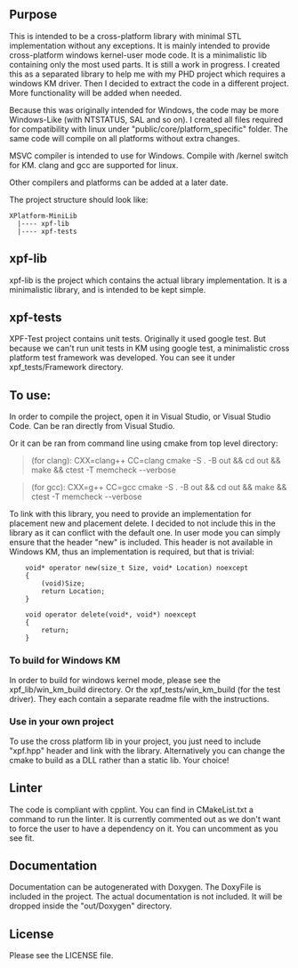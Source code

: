 
## Purpose
This is intended to be a cross-platform library with minimal STL implementation without any exceptions.
It is mainly intended to provide cross-platform windows kernel-user mode code.
It is a minimalistic lib containing only the most used parts. It is still a work in progress.
I created this as a separated library to help me with my PHD project which requires a windows KM driver.
Then I decided to extract the code in a different project. More functionality will be added when needed.

Because this was originally intended for Windows, the code may be more Windows-Like (with NTSTATUS, SAL and so on).
I created all files required for compatibility with linux under "public/core/platform_specific" folder.
The same code will compile on all platforms without extra changes.

MSVC compiler is intended to use for Windows. Compile with /kernel switch for KM.
clang and gcc are supported for linux.

Other compilers and platforms can be added at a later date.


The project structure should look like:

    XPlatform-MiniLib
      |---- xpf-lib
      |---- xpf-tests

## xpf-lib
xpf-lib is the project which contains the actual library implementation.
It is a minimalistic library, and is intended to be kept simple.


## xpf-tests
XPF-Test project contains unit tests. Originally it used google test.
But because we can't run unit tests in KM using google test, a minimalistic cross platform
test framework was developed. You can see it under xpf_tests/Framework directory.


## To use:
In order to compile the project, open it in Visual Studio, or Visual Studio Code.
Can be ran directly from Visual Studio.

Or it can be ran from command line using cmake from top level directory:

> (for clang): CXX=clang++ CC=clang cmake -S . -B out && cd out && make && ctest -T memcheck --verbose

> (for gcc): CXX=g++ CC=gcc cmake -S . -B out && cd out && make && ctest -T memcheck --verbose

To link with this library, you need to provide an implementation for placement new and placement delete.
I decided to not include this in the library as it can conflict with the default one.
In user mode you can simply ensure that the header "new" is included.
This header is not available in Windows KM, thus an implementation is required, but that is trivial:
```
    void* operator new(size_t Size, void* Location) noexcept
    {
        (void)Size;
        return Location;
    }

    void operator delete(void*, void*) noexcept
    {
        return;
    }
```

### To build for Windows KM
In order to build for windows kernel mode, please see the xpf_lib/win_km_build directory.
Or the xpf_tests/win_km_build (for the test driver).
They each contain a separate readme file with the instructions.

### Use in your own project
To use the cross platform lib in your project, you just need to include "xpf.hpp" header and link with the library.
Alternatively you can change the cmake to build as a DLL rather than a static lib.
Your choice!


## Linter
The code is compliant with cpplint. You can find in CMakeList.txt a command to run the linter.
It is currently commented out as we don't want to force the user to have a dependency on it.
You can uncomment as you see fit.


## Documentation
Documentation can be autogenerated with Doxygen. The DoxyFile is included in the project.
The actual documentation is not included. It will be dropped inside the "out/Doxygen" directory.


## License
Please see the LICENSE file.
